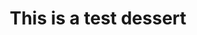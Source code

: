 ---
title: "This is a test dessert"
price: "$16.00"
category: "Desserts"
img: ""
desc: "Tender seared steak full of flavor with grilled peppers and onions"
---